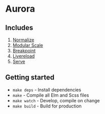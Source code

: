 # Aurora

## Includes
1. [Normalize](https://necolas.github.io/normalize.css/)
2. [Modular Scale](http://www.modularscale.com)
3. [Breakpoint](http://breakpoint-sass.com)
4. [Livereload](https://github.com/napcs/node-livereload)
5. [Serve](https://github.com/zeit/serve/)

## Getting started

* `make deps` - Install dependencies
* `make` - Compile all Elm and Scss files
* `make watch` - Develop, compile on change
* `make build` - Build for production
